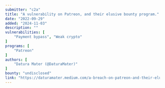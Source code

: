 ```yaml
---
submitter: "c2a"
title: "A vulnerability on Patreon, and their elusive bounty program."
date: "2022-09-29"
added: "2024-11-03"
description: ""
vulnerabilities: [
    "Payment bypass", "Weak crypto"
]
programs: [
    "Patreon"
]
authors: [
    "Datura Mater (@DaturaMater)"
]
bounty: "undisclosed"
link: "https://daturamater.medium.com/a-breach-on-patreon-and-their-elusive-bounty-program-5e7ea62dc738"
---
```




